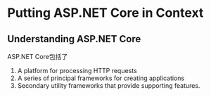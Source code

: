 # Putting ASP.NET Core in Context

## Understanding ASP.NET Core

ASP.NET Core包括了
1. A platform for processing HTTP requests
1. A series of principal frameworks for creating applications 
1. Secondary utility frameworks that provide supporting features. 

